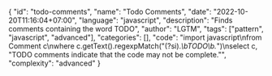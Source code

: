 {
"id": "todo-comments",
"name": "Todo Comments",
"date": "2022-10-20T11:16:04+07:00",
"language": "javascript",
"description": "Finds comments containing the word TODO",
"author": "LGTM",
"tags": ["pattern", "javascript", "advanced"],
"categories": [],
"code": "import javascript\nfrom Comment c\nwhere c.getText().regexpMatch(\"(?si).*\\bTODO\\b.*\")\nselect c, \"TODO comments indicate that the code may not be complete.\"",
"complexity": "advanced"
}